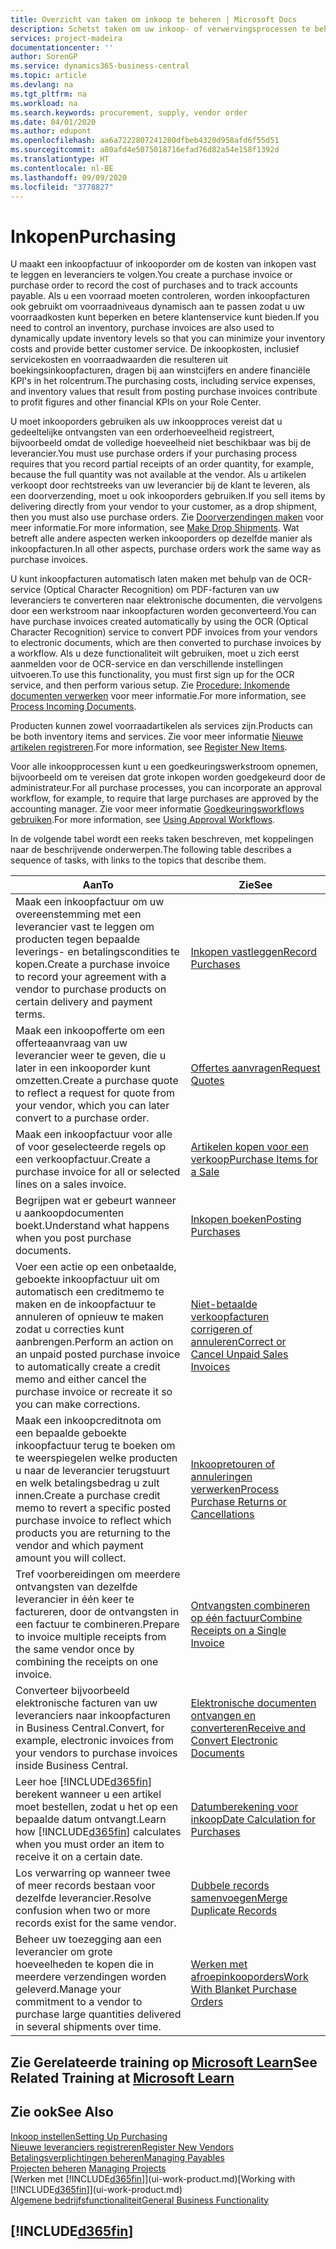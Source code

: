 ```yaml
---
title: Overzicht van taken om inkoop te beheren | Microsoft Docs
description: Schetst taken om uw inkoop- of verwervingsprocessen te beheren, onder andere hoe inkoopfacturen en inkooporders werken.
services: project-madeira
documentationcenter: ''
author: SorenGP
ms.service: dynamics365-business-central
ms.topic: article
ms.devlang: na
ms.tgt_pltfrm: na
ms.workload: na
ms.search.keywords: procurement, supply, vendor order
ms.date: 04/01/2020
ms.author: edupont
ms.openlocfilehash: aa6a7222807241280dfbeb4320d958afd6f55d51
ms.sourcegitcommit: a80afd4e5075018716efad76d82a54e158f1392d
ms.translationtype: HT
ms.contentlocale: nl-BE
ms.lasthandoff: 09/09/2020
ms.locfileid: "3778827"
---
```

# <a name="purchasing"></a><span data-ttu-id="d266d-103">Inkopen</span><span class="sxs-lookup"><span data-stu-id="d266d-103">Purchasing</span></span>
<span data-ttu-id="d266d-104">U maakt een inkoopfactuur of inkooporder om de kosten van inkopen vast te leggen en leveranciers te volgen.</span><span class="sxs-lookup"><span data-stu-id="d266d-104">You create a purchase invoice or purchase order to record the cost of purchases and to track accounts payable.</span></span> <span data-ttu-id="d266d-105">Als u een voorraad moeten controleren, worden inkoopfacturen ook gebruikt om voorraadniveaus dynamisch aan te passen zodat u uw voorraadkosten kunt beperken en betere klantenservice kunt bieden.</span><span class="sxs-lookup"><span data-stu-id="d266d-105">If you need to control an inventory, purchase invoices are also used to dynamically update inventory levels so that you can minimize your inventory costs and provide better customer service.</span></span> <span data-ttu-id="d266d-106">De inkoopkosten, inclusief servicekosten en voorraadwaarden die resulteren uit boekingsinkoopfacturen, dragen bij aan winstcijfers en andere financiële KPI's in het rolcentrum.</span><span class="sxs-lookup"><span data-stu-id="d266d-106">The purchasing costs, including service expenses, and inventory values that result from posting purchase invoices contribute to profit figures and other financial KPIs on your Role Center.</span></span>

<span data-ttu-id="d266d-107">U moet inkooporders gebruiken als uw inkoopproces vereist dat u gedeeltelijke ontvangsten van een orderhoeveelheid registreert, bijvoorbeeld omdat de volledige hoeveelheid niet beschikbaar was bij de leverancier.</span><span class="sxs-lookup"><span data-stu-id="d266d-107">You must use purchase orders if your purchasing process requires that you record partial receipts of an order quantity, for example, because the full quantity was not available at the vendor.</span></span> <span data-ttu-id="d266d-108">Als u artikelen verkoopt door rechtstreeks van uw leverancier bij de klant te leveren, als een doorverzending, moet u ook inkooporders gebruiken.</span><span class="sxs-lookup"><span data-stu-id="d266d-108">If you sell items by delivering directly from your vendor to your customer, as a drop shipment, then you must also use purchase orders.</span></span> <span data-ttu-id="d266d-109">Zie [Doorverzendingen maken](sales-how-drop-shipment.md) voor meer informatie.</span><span class="sxs-lookup"><span data-stu-id="d266d-109">For more information, see [Make Drop Shipments](sales-how-drop-shipment.md).</span></span> <span data-ttu-id="d266d-110">Wat betreft alle andere aspecten werken inkooporders op dezelfde manier als inkoopfacturen.</span><span class="sxs-lookup"><span data-stu-id="d266d-110">In all other aspects, purchase orders work the same way as purchase invoices.</span></span>

<span data-ttu-id="d266d-111">U kunt inkoopfacturen automatisch laten maken met behulp van de OCR-service (Optical Character Recognition) om PDF-facturen van uw leveranciers te converteren naar elektronische documenten, die vervolgens door een werkstroom naar inkoopfacturen worden geconverteerd.</span><span class="sxs-lookup"><span data-stu-id="d266d-111">You can have purchase invoices created automatically by using the OCR (Optical Character Recognition) service to convert PDF invoices from your vendors to electronic documents, which are then converted to purchase invoices by a workflow.</span></span> <span data-ttu-id="d266d-112">Als u deze functionaliteit wilt gebruiken, moet u zich eerst aanmelden voor de OCR-service en dan verschillende instellingen uitvoeren.</span><span class="sxs-lookup"><span data-stu-id="d266d-112">To use this functionality, you must first sign up for the OCR service, and then perform various setup.</span></span> <span data-ttu-id="d266d-113">Zie [Procedure: Inkomende documenten verwerken](across-process-income-documents.md) voor meer informatie.</span><span class="sxs-lookup"><span data-stu-id="d266d-113">For more information, see [Process Incoming Documents](across-process-income-documents.md).</span></span>      

<span data-ttu-id="d266d-114">Producten kunnen zowel voorraadartikelen als services zijn.</span><span class="sxs-lookup"><span data-stu-id="d266d-114">Products can be both inventory items and services.</span></span> <span data-ttu-id="d266d-115">Zie voor meer informatie [Nieuwe artikelen registreren](inventory-how-register-new-items.md).</span><span class="sxs-lookup"><span data-stu-id="d266d-115">For more information, see [Register New Items](inventory-how-register-new-items.md).</span></span>

<span data-ttu-id="d266d-116">Voor alle inkoopprocessen kunt u een goedkeuringswerkstroom opnemen, bijvoorbeeld om te vereisen dat grote inkopen worden goedgekeurd door de administrateur.</span><span class="sxs-lookup"><span data-stu-id="d266d-116">For all purchase processes, you can incorporate an approval workflow, for example, to require that large purchases are approved by the accounting manager.</span></span> <span data-ttu-id="d266d-117">Zie voor meer informatie [Goedkeuringsworkflows gebruiken](across-how-use-approval-workflows.md).</span><span class="sxs-lookup"><span data-stu-id="d266d-117">For more information, see [Using Approval Workflows](across-how-use-approval-workflows.md).</span></span>

<span data-ttu-id="d266d-118">In de volgende tabel wordt een reeks taken beschreven, met koppelingen naar de beschrijvende onderwerpen.</span><span class="sxs-lookup"><span data-stu-id="d266d-118">The following table describes a sequence of tasks, with links to the topics that describe them.</span></span>

| <span data-ttu-id="d266d-119">Aan</span><span class="sxs-lookup"><span data-stu-id="d266d-119">To</span></span> | <span data-ttu-id="d266d-120">Zie</span><span class="sxs-lookup"><span data-stu-id="d266d-120">See</span></span> |
| --- | --- |
| <span data-ttu-id="d266d-121">Maak een inkoopfactuur om uw overeenstemming met een leverancier vast te leggen om producten tegen bepaalde leverings- en betalingscondities te kopen.</span><span class="sxs-lookup"><span data-stu-id="d266d-121">Create a purchase invoice to record your agreement with a vendor to purchase products on certain delivery and payment terms.</span></span> |[<span data-ttu-id="d266d-122">Inkopen vastleggen</span><span class="sxs-lookup"><span data-stu-id="d266d-122">Record Purchases</span></span>](purchasing-how-record-purchases.md) |
|<span data-ttu-id="d266d-123">Maak een inkoopofferte om een offerteaanvraag van uw leverancier weer te geven, die u later in een inkooporder kunt omzetten.</span><span class="sxs-lookup"><span data-stu-id="d266d-123">Create a purchase quote to reflect a request for quote from your vendor, which you can later convert to a purchase order.</span></span>|[<span data-ttu-id="d266d-124">Offertes aanvragen</span><span class="sxs-lookup"><span data-stu-id="d266d-124">Request Quotes</span></span>](purchasing-how-request-quotes.md)|
| <span data-ttu-id="d266d-125">Maak een inkoopfactuur voor alle of voor geselecteerde regels op een verkoopfactuur.</span><span class="sxs-lookup"><span data-stu-id="d266d-125">Create a purchase invoice for all or selected lines on a sales invoice.</span></span> |[<span data-ttu-id="d266d-126">Artikelen kopen voor een verkoop</span><span class="sxs-lookup"><span data-stu-id="d266d-126">Purchase Items for a Sale</span></span>](purchasing-how-purchase-products-sale.md) |
|<span data-ttu-id="d266d-127">Begrijpen wat er gebeurt wanneer u aankoopdocumenten boekt.</span><span class="sxs-lookup"><span data-stu-id="d266d-127">Understand what happens when you post purchase documents.</span></span>|[<span data-ttu-id="d266d-128">Inkopen boeken</span><span class="sxs-lookup"><span data-stu-id="d266d-128">Posting Purchases</span></span>](ui-post-purchases.md)|
| <span data-ttu-id="d266d-129">Voer een actie op een onbetaalde, geboekte inkoopfactuur uit om automatisch een creditmemo te maken en de inkoopfactuur te annuleren of opnieuw te maken zodat u correcties kunt aanbrengen.</span><span class="sxs-lookup"><span data-stu-id="d266d-129">Perform an action on an unpaid posted purchase invoice to automatically create a credit memo and either cancel the purchase invoice or recreate it so you can make corrections.</span></span> |[<span data-ttu-id="d266d-130">Niet-betaalde verkoopfacturen corrigeren of annuleren</span><span class="sxs-lookup"><span data-stu-id="d266d-130">Correct or Cancel Unpaid Sales Invoices</span></span>](purchasing-how-correct-cancel-unpaid-purchase-invoices.md) |
| <span data-ttu-id="d266d-131">Maak een inkoopcreditnota om een bepaalde geboekte inkoopfactuur terug te boeken om te weerspiegelen welke producten u naar de leverancier terugstuurt en welk betalingsbedrag u zult innen.</span><span class="sxs-lookup"><span data-stu-id="d266d-131">Create a purchase credit memo to revert a specific posted purchase invoice to reflect which products you are returning to the vendor and which payment amount you will collect.</span></span> |[<span data-ttu-id="d266d-132">Inkoopretouren of annuleringen verwerken</span><span class="sxs-lookup"><span data-stu-id="d266d-132">Process Purchase Returns or Cancellations</span></span>](purchasing-how-register-new-vendors.md) |
|<span data-ttu-id="d266d-133">Tref voorbereidingen om meerdere ontvangsten van dezelfde leverancier in één keer te factureren, door de ontvangsten in een factuur te combineren.</span><span class="sxs-lookup"><span data-stu-id="d266d-133">Prepare to invoice multiple receipts from the same vendor once by combining the receipts on one invoice.</span></span>|[<span data-ttu-id="d266d-134">Ontvangsten combineren op één factuur</span><span class="sxs-lookup"><span data-stu-id="d266d-134">Combine Receipts on a Single Invoice</span></span>](purchasing-how-to-combine-receipts.md)|
|<span data-ttu-id="d266d-135">Converteer bijvoorbeeld elektronische facturen van uw leveranciers naar inkoopfacturen in Business Central.</span><span class="sxs-lookup"><span data-stu-id="d266d-135">Convert, for example, electronic invoices from your vendors to purchase invoices inside Business Central.</span></span>|[<span data-ttu-id="d266d-136">Elektronische documenten ontvangen en converteren</span><span class="sxs-lookup"><span data-stu-id="d266d-136">Receive and Convert Electronic Documents</span></span>](purchasing-how-to-receive-and-convert-electronic-documents.md)|
| <span data-ttu-id="d266d-137">Leer hoe [!INCLUDE[d365fin](includes/d365fin_md.md)] berekent wanneer u een artikel moet bestellen, zodat u het op een bepaalde datum ontvangt.</span><span class="sxs-lookup"><span data-stu-id="d266d-137">Learn how [!INCLUDE[d365fin](includes/d365fin_md.md)] calculates when you must order an item to receive it on a certain date.</span></span>|[<span data-ttu-id="d266d-138">Datumberekening voor inkoop</span><span class="sxs-lookup"><span data-stu-id="d266d-138">Date Calculation for Purchases</span></span>](purchasing-date-calculation-for-purchases.md)|
|<span data-ttu-id="d266d-139">Los verwarring op wanneer twee of meer records bestaan voor dezelfde leverancier.</span><span class="sxs-lookup"><span data-stu-id="d266d-139">Resolve confusion when two or more records exist for the same vendor.</span></span>|[<span data-ttu-id="d266d-140">Dubbele records samenvoegen</span><span class="sxs-lookup"><span data-stu-id="d266d-140">Merge Duplicate Records</span></span>](sales-how-merge-duplicate-records.md)|
|<span data-ttu-id="d266d-141">Beheer uw toezegging aan een leverancier om grote hoeveelheden te kopen die in meerdere verzendingen worden geleverd.</span><span class="sxs-lookup"><span data-stu-id="d266d-141">Manage your commitment to a vendor to purchase large quantities delivered in several shipments over time.</span></span>|[<span data-ttu-id="d266d-142">Werken met afroepinkooporders</span><span class="sxs-lookup"><span data-stu-id="d266d-142">Work With Blanket Purchase Orders</span></span>](sales-how-to-create-blanket-sales-orders.md)|

## <a name="see-related-training-at-microsoft-learn"></a><span data-ttu-id="d266d-143">Zie Gerelateerde training op [Microsoft Learn](/learn/paths/purchase-items-services-dynamics-365-business-central/)</span><span class="sxs-lookup"><span data-stu-id="d266d-143">See Related Training at [Microsoft Learn](/learn/paths/purchase-items-services-dynamics-365-business-central/)</span></span>

## <a name="see-also"></a><span data-ttu-id="d266d-144">Zie ook</span><span class="sxs-lookup"><span data-stu-id="d266d-144">See Also</span></span>
[<span data-ttu-id="d266d-145">Inkoop instellen</span><span class="sxs-lookup"><span data-stu-id="d266d-145">Setting Up Purchasing</span></span>](purchasing-setup-purchasing.md)  
[<span data-ttu-id="d266d-146">Nieuwe leveranciers registreren</span><span class="sxs-lookup"><span data-stu-id="d266d-146">Register New Vendors</span></span>](purchasing-how-register-new-vendors.md)  
[<span data-ttu-id="d266d-147">Betalingsverplichtingen beheren</span><span class="sxs-lookup"><span data-stu-id="d266d-147">Managing Payables</span></span>](payables-manage-payables.md)  
<span data-ttu-id="d266d-148">[Projecten beheren](projects-manage-projects.md)  </span><span class="sxs-lookup"><span data-stu-id="d266d-148">[Managing Projects](projects-manage-projects.md)  </span></span>  
<span data-ttu-id="d266d-149">[Werken met [!INCLUDE[d365fin](includes/d365fin_md.md)]](ui-work-product.md)</span><span class="sxs-lookup"><span data-stu-id="d266d-149">[Working with [!INCLUDE[d365fin](includes/d365fin_md.md)]](ui-work-product.md)</span></span>  
[<span data-ttu-id="d266d-150">Algemene bedrijfsfunctionaliteit</span><span class="sxs-lookup"><span data-stu-id="d266d-150">General Business Functionality</span></span>](ui-across-business-areas.md)

## [!INCLUDE[d365fin](includes/free_trial_md.md)]  
